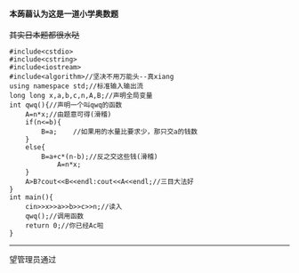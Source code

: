 #### 本蒟蒻认为这是一道小学奥数题

~~其实日本题都很水哒~~


	#include<cstdio>
	#include<cstring>
	#include<iostream>
	#include<algorithm>//坚决不用万能头--真xiang
	using namespace std;//标准输入输出流
	long long x,a,b,c,n,A,B;//声明全局变量
	int qwq(){//声明一个叫qwq的函数
		A=n*x;//由题意可得(滑稽)
		if(n<=b){
			B=a;	//如果用的水量比要求少，那只交a的钱数
		}
		else{
			B=a+c*(n-b);//反之交这些钱(滑稽)
				A=n*x;
		}
		A>B?cout<<B<<endl:cout<<A<<endl;//三目大法好
	}
	int main(){
		cin>>x>>a>>b>>c>>n;//读入
		qwq();//调用函数
		return 0;//你已经Ac啦
	}

------------
望管理员通过
